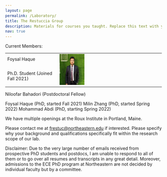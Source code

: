 ```yaml
---
layout: page
permalink: /Laboratory/
title: The Restuccia Group
description: Materials for courses you taught. Replace this text with your description.
nav: true
---
```


Current Members:

<table style="width: 100%;">
    <tbody>
        <tr>
            <td style="width: 25.0000%;">Foysal Haque<br></td>
            <td rowspan="2" style="width: 49.9422%;"><img src="/assets/img/Foysal.jpeg" alt="Trulli" width="80" height="100"></td>
        </tr>
        <tr>
            <td style="width: 25.0000%;">Ph.D. Student (Joined Fall 2021)<br></td>
        </tr>
    </tbody>
</table>

Niloofar Bahadori (Postdoctoral Fellow)

Foysal Haque (PhD, started Fall 2021)
Milin Zhang (PhD, started Spring 2022)
Mohammad Abdi (PhD, starting Spring 2022)

We have multiple openings at the Roux Institute in Portland, Maine.

Please contact me at frestuc@northeastern.edu if interested. Please specify why your background and qualifications specifically fit within the research scope of our lab.

Disclaimer: Due to the very large number of emails received from prospective PhD students and postdocs, I am unable to respond to all of them or to go over all resumes and transcripts in any great detail. Moreover, admissions to the ECE PhD program at Northeastern are not decided by individual faculty but by a committee.
